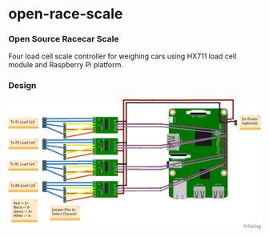 # open-race-scale
### Open Source Racecar Scale  
Four load cell scale controller for weighing cars using HX711 load cell module and Raspberry Pi platform. 
  
### Design
![Electrical Design](https://github.com/jenkinsracing/open-race-scale/blob/master/electrical/open-race-scale-pi-hat-v1_bb.png)
